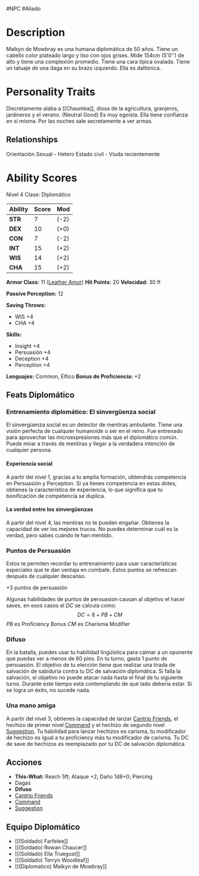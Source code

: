#NPC #Aliado
# Description
Malkyn de Mowbray es una humana diplomática de 50 años.
Tiene un cabello color plateado largo y liso con ojos grises.
Mide 154cm (5'0'') de alto y tiene una complexión promedio.
Tiene una cara típica ovalada.
Tiene un tatuaje de una daga en su brazo izquierdo.
Ella es daltónica.
# Personality Traits
Discretamente alaba a [[Chauntea]], diosa de la agricultura, granjeros, jardineros y el verano. 
(Neutral Good)
Es muy egoísta.
Ella tiene confianza en sí misma.
Por las noches sale secretamente a ver armas.
## Relationships
Orientación Sexual - Hetero
Estado civil - Viuda recientemente
# Ability Scores
Nivel 4
Clase: Diplomático

| Ability | Score | Mod  |
| ------- | ----- | ---- |
| **STR** | 7     | (-2) |
| **DEX** | 10    | (+0) |
| **CON** | 7     | (-2) |
| **INT** | 15    | (+2) |
| **WIS** | 14    | (+2) |
| **CHA** | 15    | (+2) |
**Armor Class:** 11 ([Leather Amor](https://5e.tools/items.html#leather%20armor_phb))
**Hit Points:** 20
**Velocidad:** 30 ft

**Passive Perception:** 12

**Saving Throws:**
+ WIS +4
+ CHA +4

**Skills:** 
+ Insight +4
+ Persuasión +4
+ Deception +4
+ Perception +4

**Lenguajes:** Common, Élfico
**Bonus de Proficiencia:** +2
## Feats Diplomático
### Entrenamiento diplomático: El sinvergüenza social
El sinvergüenza social es un detector de mentiras ambulante. Tiene una visión perfecta de cualquier humanoide o ser en el reino. Fue entrenado para aprovechar las microexpresiones más que el diplomático común. Puede mirar a través de mentiras y llegar a la verdadera intención de cualquier persona.
#### Experiencia social
A partir del nivel 1, gracias a tu amplia formación, obtendrás competencia en Persuasión y Perception. Si ya tienes competencia en estas dotes, obtienes la característica de experiencia, lo que significa que tu bonificación de competencia se duplica.
#### La verdad entre los sinvergüenzas
A partir del nivel 4, las mentiras no te pueden engañar. Obtienes la capacidad de ver los mejores trucos. No puedes determinar cuál es la verdad, pero sabes cuándo te han mentido.
### Puntos de Persuasión
Estos te permiten recordar tu entrenamiento para usar características especiales que te dan ventaja en combate. 
Estos puntos se refrescan después de cualquier descanso.

+3 puntos de persuasión

Algunas habilidades de puntos de persuasion causan al objetivo el hacer saves, en esos casos el $DC$ se calcula como:
$$DC=8+PB+CM$$
$PB$ es Proficiency Bonus
$CM$ es Charisma Modifier
### Difuso 
En la batalla, puedes usar tu habilidad lingüística para calmar a un oponente que puedas ver a menos de 60 pies. En tu turno, gasta 1 punto de persuasión. El objetivo de tu elección tiene que realizar una tirada de salvación de sabiduría contra tu DC de salvación diplomática.
Si falla la salvación, el objetivo no puede atacar nada hasta el final de tu siguiente turno. Durante este tiempo está contemplando de qué lado debería estar. Si se logra un éxito, no sucede nada. 
### Una mano amiga 
A partir del nivel 3, obtienes la capacidad de lanzar [Cantrip Friends](https://5e.tools/spells.html#friends_phb), el hechizo de primer nivel [Command](https://5e.tools/spells.html#command_phb) y el hechizo de segundo nivel [Suggestion](https://5e.tools/spells.html#suggestion_phb). Tu habilidad para lanzar hechizos es carisma, tu modificador de hechizo es igual a tu proficiency más tu modificador de carisma. Tu DC de save de hechizos es reemplazado por tu DC de salvación diplomática.
## Acciones
+ **This-What:** Reach 5ft; Ataque +2; Daño 1d8+0; Piercing
+ Dagas
+ **Difuso**
+  [Cantrip Friends](https://5e.tools/spells.html#friends_phb)
+  [Command](https://5e.tools/spells.html#command_phb)
+  [Suggestion](https://5e.tools/spells.html#suggestion_phb)

## Equipo Diplomático
- [[(Soldado) Farfelee]]
- [[(Soldado) Rowan Chaucer]]
- [[(Soldado) Ella Truegust]]
- [[(Soldado) Terryn Woodleaf]]
- [[(Diplomatico) Malkyn de Mowbray]]
